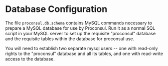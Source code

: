# Database Configuration

The file `proconsul.db.schema` contains MySQL commands necessary to
prepare a MySQL database for use by Proconsul.  Run it as a normal SQL
script in your MySQL server to set up the requisite "proconsul"
database and the requisite tables within the database for proconsul
use.

You will need to establish two separate mysql users -- one with
read-only rights to the "proconsul" database and all its tables, and
one with read-write access to the database.
